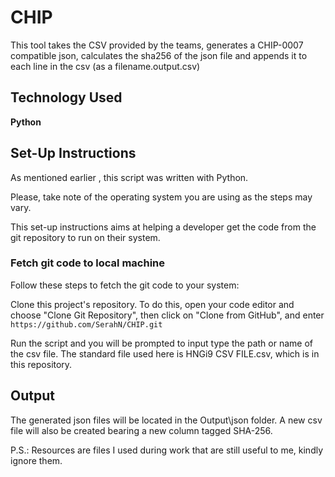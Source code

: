 # CHIP

This tool takes the CSV provided by the teams, generates a CHIP-0007 compatible json, calculates the sha256 of the json file and appends it to each line in the csv (as a filename.output.csv)

## Technology Used

**Python**

## Set-Up Instructions

As mentioned earlier , this script was written with Python.

Please, take note of the operating system you are using as the steps may vary.

This set-up instructions aims at helping a developer get the code from the git repository to run on their system.

### Fetch git code to local machine
Follow these steps to fetch the git code to your system:

Clone this project's repository. To do this, open your code editor and choose "Clone Git Repository", then click on "Clone from GitHub", and enter
`https://github.com/SerahN/CHIP.git`

Run the script and you will be prompted to input type the path or name of the csv file. The standard file used here is HNGi9 CSV FILE.csv, which is in this repository.

## Output

The generated json files will be located in the Output\json folder. A new csv file will also be created bearing a new column tagged SHA-256.

P.S.: Resources are files I used during work that are still useful to me, kindly ignore them.
